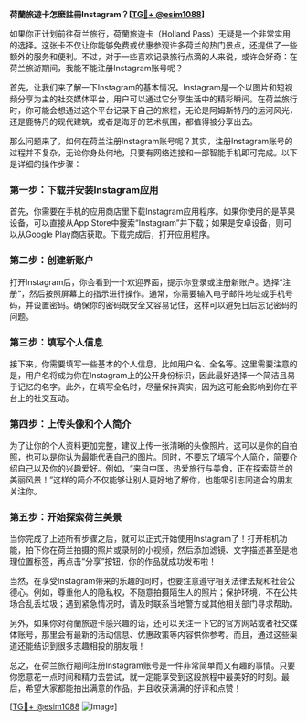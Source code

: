 **荷蘭旅遊卡怎麽註冊Instagram？[[TG💪+ @esim1088](https://t.me/s/esim1088)]**

如果你正计划前往荷兰旅行，荷蘭旅遊卡（Holland Pass）无疑是一个非常实用的选择。这张卡不仅让你能够免费或优惠参观许多荷兰的热门景点，还提供了一些额外的服务和便利。不过，对于一些喜欢记录旅行点滴的人来说，或许会好奇：在荷兰旅游期间，我能不能注册Instagram账号呢？

首先，让我们来了解一下Instagram的基本情况。Instagram是一个以图片和短视频分享为主的社交媒体平台，用户可以通过它分享生活中的精彩瞬间。在荷兰旅行时，你可能会想通过这个平台记录下自己的旅程，无论是阿姆斯特丹的运河风光，还是鹿特丹的现代建筑，或者是海牙的艺术氛围，都值得被分享出去。

那么问题来了，如何在荷兰注册Instagram账号呢？其实，注册Instagram账号的过程并不复杂，无论你身处何地，只要有网络连接和一部智能手机即可完成。以下是详细的操作步骤：

### 第一步：下载并安装Instagram应用

首先，你需要在手机的应用商店里下载Instagram应用程序。如果你使用的是苹果设备，可以直接从App Store中搜索“Instagram”并下载；如果是安卓设备，则可以从Google Play商店获取。下载完成后，打开应用程序。

### 第二步：创建新账户

打开Instagram后，你会看到一个欢迎界面，提示你登录或注册新账户。选择“注册”，然后按照屏幕上的指示进行操作。通常，你需要输入电子邮件地址或手机号码，并设置密码。确保你的密码既安全又容易记住，这样可以避免日后忘记密码的问题。

### 第三步：填写个人信息

接下来，你需要填写一些基本的个人信息，比如用户名、全名等。这里需要注意的是，用户名将成为你在Instagram上的公开身份标识，因此最好选择一个简洁且易于记忆的名字。此外，在填写全名时，尽量保持真实，因为这可能会影响到你在平台上的社交互动。

### 第四步：上传头像和个人简介

为了让你的个人资料更加完整，建议上传一张清晰的头像照片。这可以是你的自拍照，也可以是你认为最能代表自己的图片。同时，不要忘了填写个人简介，简要介绍自己以及你的兴趣爱好。例如，“来自中国，热爱旅行与美食，正在探索荷兰的美丽风景！”这样的简介不仅能够让别人更好地了解你，也能吸引志同道合的朋友关注你。

### 第五步：开始探索荷兰美景

当你完成了上述所有步骤之后，就可以正式开始使用Instagram了！打开相机功能，拍下你在荷兰拍摄的照片或录制的小视频，然后添加滤镜、文字描述甚至是地理位置标签，再点击“分享”按钮，你的作品就成功发布啦！

当然，在享受Instagram带来的乐趣的同时，也要注意遵守相关法律法规和社会公德心。例如，尊重他人的隐私权，不随意拍摄陌生人的照片；保护环境，不在公共场合乱丢垃圾；遇到紧急情况时，请及时联系当地警方或其他相关部门寻求帮助。

另外，如果你对荷蘭旅遊卡感兴趣的话，还可以关注一下它的官方网站或者社交媒体账号，那里会有最新的活动信息、优惠政策等内容供你参考。而且，通过这些渠道还能结识到很多志趣相投的朋友哦！

总之，在荷兰旅行期间注册Instagram账号是一件非常简单而又有趣的事情。只要你愿意花一点时间和精力去尝试，就一定能享受到这段旅程中最美好的时刻。最后，希望大家都能拍出满意的作品，并且收获满满的好评和点赞！

[[TG💪+ @esim1088](https://t.me/s/esim1088) ![Image](https://i.postimg.cc/4NQfJmqS/Snipaste-2025-05-13-00-14-12.png)]